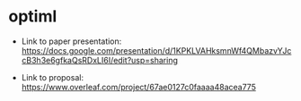 # optiml

- Link to paper presentation: https://docs.google.com/presentation/d/1KPKLVAHksmnWf4QMbazvYJccB3h3e6gfkaQsRDxLI6I/edit?usp=sharing

- Link to proposal: https://www.overleaf.com/project/67ae0127c0faaaa48acea775
